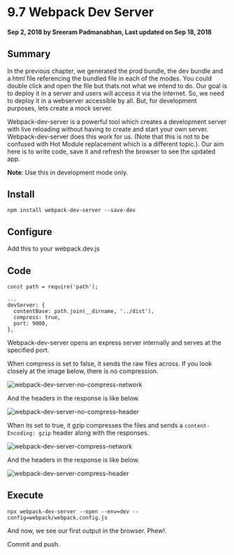 # 9.7 Webpack Dev Server

#### Sep 2, 2018 by Sreeram Padmanabhan, Last updated on Sep 18, 2018

## Summary

In the previous chapter, we generated the prod bundle, the dev bundle and a html file referencing the bundled file in each of the modes. You could double click and open the file but thats not what we intend to do. Our goal is to deploy it in a server and users will access it via the internet. So, we need to deploy it in a webserver accessible by all. But, for development purposes, lets create a mock server.

Webpack-dev-server is a powerful tool which creates a development server with live reloading without having to create and start your own server. Webpack-dev-server does this work for us. (Note that this is not to be confused with Hot Module replacement which is a different topic.). Our aim here is to write code, save it and refresh the browser to see the updated app.

**Note**: Use this in development mode only.

## Install

`npm install webpack-dev-server --save-dev`

## Configure

Add this to your webpack.dev.js

## Code

    const path = require('path');

    ...
    devServer: {
      contentBase: path.join(__dirname, '../dist'),
      compress: true,
      port: 9000,
    },

Webpack-dev-server opens an express server internally and serves at the specified port.

When compress is set to false, it sends the raw files across. If you look closely at the image below, there is no compression.

![webpack-dev-server-no-compress-network](/img/webpack-dev-server-no-compress-network.png "webpack-dev-server-no-compress-network")

And the headers in the response is like below.

![webpack-dev-server-no-compress-header](/img/webpack-dev-server-no-compress-header.png "webpack-dev-server-no-compress-header")


When its set to true, it gzip compresses the files and sends a `content-Encoding: gzip` header along with the responses.

![webpack-dev-server-compress-network](/img/webpack-dev-server-compress-network.png "webpack-dev-server-compress-network")

And the headers in the response is like below.

![webpack-dev-server-compress-header](/img/webpack-dev-server-compress-header.png "webpack-dev-server-compress-header")

## Execute
`npx webpack-dev-server --open --env=dev --config=webpack/webpack.config.js`

And now, we see our first output in the browser. Phew!.

Commit and push.
